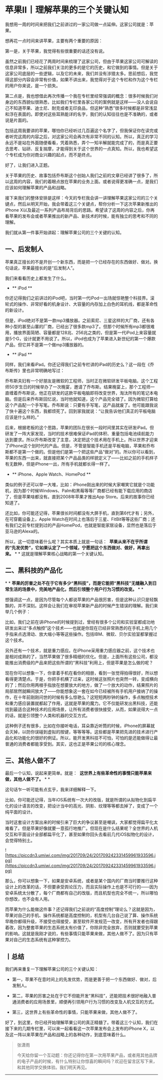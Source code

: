 # 苹果Ⅱ丨理解苹果的三个关键认知

我想用一周的时间来把我们之前讲过的一家公司做一点延伸。这家公司就是：苹果。

想再花一点时间来讲苹果，主要有两个重要的原因：

第一是，关于苹果，我觉得有些很重要的话还没有说。

虽然之前我们已经花了两周时间来梳理了这家公司，但由于苹果这家公司可解读的信息非常多，所以之前我们关注的更多的是它的历史，和它做到的事情。但是关于这家公司底层的一些逻辑，以及它的未来，我们并没有涉猎太多。思前想后，我觉得这部分内容会非常有价值，如果不讲出来，我觉得对于这个专栏和作为这个专栏的用户你来说，是一个损失。

第二点是，我也想借此再次传播一个我在专栏里经常强调的概念：很多时候我们对身边的东西貌似很熟悉，比如我们专栏里各家公司的案例就是这样——没人会说自己不知道苹果、迪士尼、耐克或者无印良品，但这种“熟悉”很多时候都是非常浅显和浮在表面的。即使对这些耳熟能详的名字，我们的认知往往也是不准确的，或者说是片面的。

包括这周我要讲的苹果，哪怕你已经听过几百遍这个名字了，但我保证你在读完或者听完这周的内容之后，对这家公司会再次有非常不同的认知。所以，真正的学习永远不是站在外面随便看看，凭着熟悉，弄个一知半解就能完成了的，而是真正要去思考、钻研、反复揣摩，才能得到关于这个世界的一点真知。所以，我也希望这个专栏成为你对商业兴趣的起点，而不是终点。

好了，让我们进入正题。

关于苹果的历史、故事包括乔布斯这个创始人我们之前的文章已经讲了很多了，所以这周的内容，我们的着眼点放在苹果的业务上面。或者说得更准确一点，是我们应该如何理解苹果的产品和战略。

接下来我们的整体安排是这样：今天的专栏我会讲一讲理解苹果这家公司的三个关键点，然后从明天开始，我会带着这三个关键点，帮你分析一下这次苹果新推出的iPhone X以及最近一系列产品布局背后的思路。希望读了这周的内容之后，你再看苹果的发布会或者苹果推出的新产品、新技术的时候，能有独立的思考和不同的理解。

我们就从第一件事开始讲起：理解苹果公司的三个关键的认知。

## 一、后发制人

苹果真正擅长的不是开创一个新东西，而是把一个已经存在的东西做好、做对。换句话说，苹果最擅长的是“后发制人”。

我们来看看历史上都发生了什么。

* ** iPod ** 

你还记得我们之前讲过的iPod吧，当时第一代iPod一出场就惊艳整个科技界。滚轮式的操作、非常好看的机身设计、大容量的内存加上白色的耳机线，都是革命性的新设计。

但是，iPod绝对不是第一款mp3播放器。之前索尼、三星这样的大厂商，还有各种小型的甚至山寨的厂商，已经出了很多款mp3了。但那个时候所有mp3都很难用，播放界面简陋、容量都是128兆、256兆之类的，但是第一代iPod上来容量就是5个G，设计就更不用说了。所以，iPod也成为了苹果进入新世纪的第一个爆款产品，但它并不是第一个做mp3播放器的。

* ** iPad ** 

同样，我们来看iPad。你还记得我们之前专栏讲的iPad的历史么？这一段在《乔布斯传》里也非常明确地写过：

乔布斯夫妇有一个好朋友是微软的工程师，当时正在微软研发平板电脑。这个工程师50岁生日的时候举办了一次晚宴，邀请了乔布斯。结果晚宴上，那个工程师一直缠着乔布斯说，他正在研发的这款平板电脑即将改变世界，淘汰所有的笔记本电脑。但是后来乔布斯回忆说，当时他就知道，这个产品完全错了。因为微软打算给这个产品配一个手写笔。乔布斯说：只要有手写笔，这产品就废了。他可能跟我说了快十遍这个东西，我都烦死了。回到家我就说：“让我告诉他们真正的平板电脑应该是什么样的。”

后来，根据老板的这个思路，苹果的团队在很长一段时间里其实在研发iPad。但研发了一阵大家发现，当时的技术很难保证iPad的体积、重量包括电池续航能力达到要求。所以乔布斯改变了主意，决定把这个技术用在手机上。所以世界才迎来了iPhone这个划时代的产品。但是，不管是智能手机还是平板电脑，苹果和乔布斯都不是第一个做的。但是他们是第一个把这些产品“做对”的。所以你可以看到，苹果的东西一出来，就直接把某个产品品类的样貌定义了——比如之前的手机样子有无数种，但是iPhone一出，所有手机就都长得一样了。

* ** iPhone、Apple Watch、HomePod ** 

类似的例子还可以举一大堆，比如：iPhone刚出来的时候大家嘲笑它就是个功能机，因为那个时候Windows、Palm和黑莓等等厂商都已经有能下载应用的商店了，但是苹果啥都没有。直到2008年苹果才推出App Store。后来的故事你已经知道了。

还比如，你可能还记得，苹果很长时间都没有大屏手机，直到第6代才有；另外，在可穿戴设备上，Apple Watch在时间上也落后于三星、FitBit等等这些厂商；还有我们之前专栏提到过的产品HomePod，也就是智能家居设备，显然也是落后于亚马逊的Alexa的。

所以，这一切意味着什么呢？其实本质上就是一句话：  **苹果从来不在乎所谓的“先发优势”，它如果认定了一个领域，宁愿把这个东西做对、做好，再拿出来。**  * * 这就是理解苹果核心战略的第一个关键认知。 

## 二、黑科技的产品化

 * *  **苹果的厉害之处不在于它有多少“黑科技”，而是它能把“黑科技”无缝融入到日常生活的场景中，完美地产品化，然后引领整个用户行为习惯的改变。**  * *

想强调这一点，是因为尽管每个人都说苹果的产品很厉害，但是这种认识只是轻飘飘的，并不深刻。这样会让我们在审视苹果新产品的时候产生错误的理解。我们来举几个例子：

比如，我们之前在讲iPhone的时候提到过，曾经有很多个公司和实验室都成功地研发出来过“多点触控”这个技术——也就是你现在已经非常熟悉的在手机上用几个手指来点选滑动、放大缩小等等这些操作。包括IBM、微软、贝尔实验室都掌握过这个技术。

另外还有一个技术，就是重力感应。在iPhone采用重力感应器之前，这个技术也是相对成熟的了，当然苹果做了很多精细的优化。但是，上面所有这些公司，都没能推出消费级的产品来把这些所谓的“黑科技”利用上，但是苹果是怎么做的呢？

现在你可以想象一下，你拿着手机在看你的相册，看到一张觉得拍得很好，所以想看得更清楚点。于是，你把手机横了过来，这时候这张照片也突然一转，变成横向的了；然后你用两根手指放在想要放大的地方，做了一个放大的动作，结果照片的局部居然就瞬间放大了——你能想象这一套在如今已经被所有手机用户接纳了的操作，在十年前刚刚问世的时候有多么惊艳么？这短短两秒钟的操作，多点触控技术和重力感应装置就都起了作用，这就是苹果的魔力。它不仅能研发出黑科技，还能找到最适合这种技术的应用场景，让所有消费者很快接受，从而，如果说得大一点的话，就是引领整个人类和机器的交互方式。

这种例子还有很多，比如在你接听电话，耳朵靠近听筒的时候，iPhone的屏幕就会灭掉，以防你误碰到虚拟的按键，等等等等。这些都是苹果把先进的技术进行产品化和功能化的很好的例证。所以，能开发黑科技不可怕，可怕的是还能做得让最普通的消费者都能享受到。其实，这也正是苹果公司的核心理念。

## 三、其他人做不了

最后一个认知，说起来更简单。就是：  **这世界上有些革命性的事情只能苹果来做，其他人做不了。**  * *

这句话乍一听可能有点玄乎，我来详细解释一下。

比如，你可能还记得，当年iOS系统有一次大的改版，就是所谓的从拟物化到扁平化的设计语言的改变，把设计当中的高光、阴影、纹理等等都去掉了，变成了一个纯平面的设计。

当时这套设计方案出来的时候引来了巨大的争议甚至是嘲讽，大家都觉得扁平化太难看了。但是苹果好像就要一意孤行地推广。但现在是什么结果呢？全世界的人机交互和平面设计全部都扁平化了，甚至如果你回头去看前几代iOS拟物化的设计，会觉得特别土。

![https://piccdn3.umiwi.com/img/201709/24/201709242331459961933596.jpg](https://piccdn3.umiwi.com/img/201709/24/201709242331459961933596.jpg)

那么，你可以想象一下，如果是安卓系统，或者是某个国内的厂商当时要推行这种设计上的改革的话，不但要承受舆论压力，而且实际操作上也是不可行的——因为安卓系统太分散了，每个厂商都有自己的改版，而且机型也完全不统一，所以哪怕你想改，也不会有人用。

而苹果为什么能做这件事？还记得我们之前说的“高度控制”理论么？这就是因为，苹果对自己的手机、操作系统都是高度控制的，机型有几台自己说了算、操作系统早晚你都得升级，不接受也得接受，甚至软件开发规范一改变，所有开发者也得跟着改，因为整套苹果的生态系统太有价值了，你除非完全放弃，否则就要受到苹果的影响。这就是我刚才说的，有些事情只能苹果来做，其他人做不了。因为只有苹果对自己的生态系统有这种掌控力。

## 丨总结

我们再来重复一下理解苹果公司的三个关键认知：

* 第一，苹果不在意时间上的先发优势，而是更善于把一个东西做好、做对，后发制人。

* 第二，苹果的厉害之处在于它不但能开发“黑科技”，还能把技术很好地融入普通消费者的应用场景里，顺便再引领用户行为习惯的改变及人机交互的方式。

* 第三，这世界上有些革命性的事情，只能苹果来做，其他人做不了。

好了，到这里，你已经开始理解苹果公司的真正精髓了。带着这三个认知，我们在接下来的几期专栏里，可以来一起看看这一次苹果发布会上发布的iPhone X，以及这一阵以来苹果在产品和战略上的各种动作，到底意味着什么。

> 张潇雨
> 
> 今天给你留一个互动题：你还记得你在第一次用苹果产品，或者用其他品牌的电子产品的时候，有什么特别让你惊喜的瞬间吗？欢迎在留言区写下来，和其他同学交换体验。我们明天再见。

---
